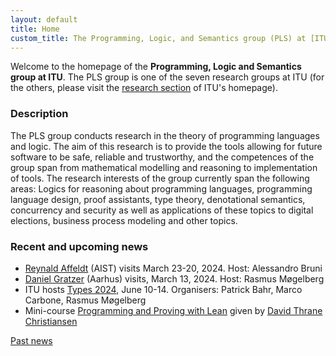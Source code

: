 ```yaml
---
layout: default
title: Home
custom_title: The Programming, Logic, and Semantics group (PLS) at [ITU](http://www.itu.dk)
---
```


Welcome to the homepage of the **Programming, Logic and Semantics group at
ITU**. The PLS group is one of the seven research groups at ITU (for the
others, please visit the [research
section](http://en.itu.dk/Research/About-ITUs-Research/Research-Groups)
of ITU\'s homepage).

### Description

The PLS group conducts research in the theory of programming languages and logic. The aim of this research is to provide the tools allowing for future software to be safe, reliable and trustworthy, and the competences of the group span from mathematical modelling and reasoning to implementation of tools. The research interests of the group currently span the following areas: Logics for reasoning about programming languages, programming language design, proof assistants, type theory, denotational semantics, concurrency and security as well as applications of these topics to digital elections, business process modeling and other topics.

### Recent and upcoming news

- [Reynald Affeldt](https://staff.aist.go.jp/reynald.affeldt/) (AIST) visits March 23-20, 2024. Host: Alessandro Bruni
- [Daniel Gratzer](https://www.danielgratzer.com/) (Aarhus) visits, March 13, 2024. Host: Rasmus Møgelberg
- ITU hosts [Types 2024](https://types2024.itu.dk/), June 10-14. Organisers: Patrick Bahr, Marco Carbone, Rasmus Møgelberg
- Mini-course [Programming and Proving with Lean](https://pls.itu.dk/LeanCourse.html) given by [David Thrane Christiansen](https://davidchristiansen.dk/) 

[Past news](Past_news.html)
